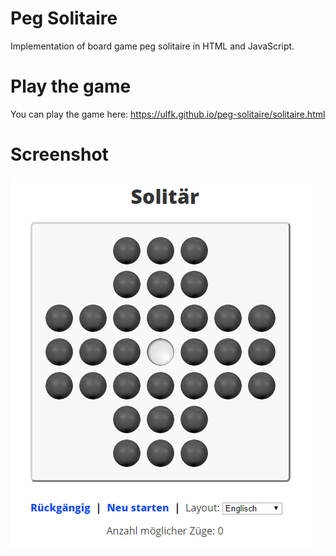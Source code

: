 # Peg Solitaire
Implementation of board game peg solitaire in HTML and JavaScript.

# Play the game
You can play the game here: https://ulfk.github.io/peg-solitaire/solitaire.html

# Screenshot
![Screnshot of solitaire game board](https://github.com/ulfk/peg-solitaire/raw/master/screenshot.png "Solitaire game board")
